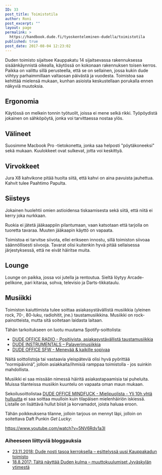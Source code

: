 ```yaml
---
ID: 33
post_title: Toimistotila
author: Roni
post_excerpt: ""
layout: page
permalink: >
  https://handbook.dude.fi/tyoskenteleminen-dudella/toimistotila
published: true
post_date: 2017-08-04 12:23:02
---
```

Duden toimisto sijaitsee Kauppakatu 14 sijaitsevassa rakennuksessa sisäänkäynnistä oikealla, käytössä on kokonaan rakennuksen toisen kerros. Paikka on valittu sillä perusteella, että se on sellainen, jossa kukin dude viihtyy parhaimmillaan valtaosan päivästä ja vuodesta. Toimistoa saa kehittää mielensä mukaan, kunhan asioista keskustellaan porukalla ennen näkyviä muutoksia.
<h2>Ergonomia</h2>
Käytössä on melkein tonnin työtuolit, joissa ei mene selkä rikki. Työpöydistä jokainen on sähköpöytä, jonka voi tarvittaessa nostaa ylös.
<h2>Välineet</h2>
Suosimme Macbook Pro -tietokonetta, jonka saa helposti "pöytäkoneeksi" sekä mukaan. Kuulokkeet ovat sulkevat, jotta voi keskittyä.
<h2>Virvokkeet</h2>
Jura X8 kahvikone pitää huolta siitä, että kahvi on aina pavuista jauhettua. Kahvit tulee Paahtimo Papulta.
<h2>Siisteys</h2>
Jokainen huolehtii omien astioidensa tiskaamisesta sekä siitä, että niitä ei kerry joka nurkkaan.

Ruokia ei jätetä jääkaappiin pilantumaan, vaan katsotaan että tarjolla on tuoretta tavaraa. Muuten jääkaapin käyttö on vapaata.

Toimistoa ei tarvitse siivota, ellei erikseen innostu, sillä toimiston siivoaa säännöllisesti siivooja. Tavarat olisi kuitenkin hyvä pitää sellaisessa järjestyksessä, että ne eivät häiritse muita.
<h2 id="musiikki">Lounge</h2>
Lounge on paikka, jossa voi jutella ja rentoutua. Sieltä löytyy Arcade-pelikone, pari kitaraa, sohva, televisio ja Darts-tikkataulu.
<h2 id="musiikki">Musiikki</h2>
Toimiston kaiuttimista tulee soittaa asiakasystävällistä musiikkia (yleinen rock, 70-, 80-luku, radiohitit, jne.) taustamusiikkina. Musiikki on rock-painotteista, mutta sitä soitetaan laidasta laitaan.

Tähän tarkoitukseen on luotu muutama Spotify-soittolista:
<ul>
 	<li><a href="https://open.spotify.com/user/rolle-/playlist/0J11ocZ0b2OlVqc1pNOSdF">DUDE OFFICE RADIO - Positiivista, asiakasystävällistä taustamusiikkia</a></li>
 	<li><a href="https://open.spotify.com/user/rolle-/playlist/7pa8nmPlID8LbbRzkloG29">DUDE INSTRUMENTALS – Palaverimusiikkia</a></li>
 	<li><a href="https://open.spotify.com/user/rolle-/playlist/5fA771O0dGZC6503dBlQXU">DUDE OFFICE SFW - Menevää &amp; kaikille sopivaa</a></li>
</ul>
Näitä soittolistoja tai vastaavia yleispäteviä olisi hyvä pyörittää ”normipäivinä”, jolloin asiakkaita/ihmisiä ramppaa toimistolla - jos suinkin mahdollista.

Musiikki ei saa missään nimessä häiritä asiakastapaamisia tai puheluita. Muissa tilanteissa musiikin kuuntelu on vapaata oman maun mukaan.

Sekoilusoittolistaa <a href="https://open.spotify.com/user/rolle-/playlist/2Uqu1MqUhYHipkDGUX1HTh">DUDE OFFICE MINDFUCK - Mielipuolista - Yli 10h yhtä hulluutta</a> ei saa soittaa muulloin kuin tilapäisen mielenhäiriön iskiessä. Listalle on lisättävä hullut biisit ja korvamadot, joista haluaa eroon.

<span id="get-lucky"></span>Tähän poikkeuksena tilanne, jolloin tarjous on mennyt läpi, jolloin on soitettava Daft Punkin <i>Get Lucky</i>:

https://www.youtube.com/watch?v=5NV6Rdv1a3I
<h3>Aiheeseen liittyviä bloggauksia</h3>
<ul>
 	<li><a href="https://www.dude.fi/dude-nosti-tasoa-kerroksella-esittelyssa-uusi-kauppakadun-toimisto">23.11.2018: Dude nosti tasoa kerroksella – esittelyssä uusi Kauppakadun toimisto</a></li>
 	<li><a href="https://www.dude.fi/talta-nayttaa-duden-kulma-muuttokuulumiset-jyvaskylan-ytimesta">18.8.2017: Tältä näyttää Duden kulma – muuttokuulumiset Jyväskylän ytimestä</a></li>
</ul>